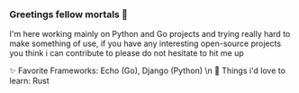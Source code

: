 ### Greetings fellow mortals 👋
I'm here working mainly on Python and Go projects and trying really hard to make something of use, if you have any interesting open-source projects you think i can contribute to please do not hesitate to hit me up

✨ Favorite Frameworks: Echo (Go), Django (Python) \n
🌱 Things i'd love to learn: Rust
